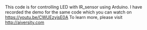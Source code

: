This code is for controlling LED with IR_sensor using Arduino. I have recorded the demo for the same code which you can watch on https://youtu.be/CWUEzyjsE0A
To learn more, please visit http://aiversity.com
